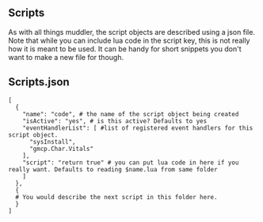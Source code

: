 ## Scripts
As with all things muddler, the script objects are described using a json file. Note that while you can include lua code in the script key, this is not really how it is meant  to be used. It can be handy for short snippets you don't want to make a new file for though.

## Scripts.json
```
[
  {
    "name": "code", # the name of the script object being created
    "isActive": "yes", # is this active? Defaults to yes
    "eventHandlerList": [ #list of registered event handlers for this script object. 
      "sysInstall",
      "gmcp.Char.Vitals"
    ],
    "script": "return true" # you can put lua code in here if you really want. Defaults to reading $name.lua from same folder
    ]
  },
  {
  # You would describe the next script in this folder here.
  }
]
```